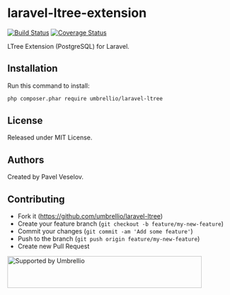 # laravel-ltree-extension

[![Build Status](https://travis-ci.org/umbrellio/laravel-ltree.svg?branch=master)](https://travis-ci.org/umbrellio/laravel-ltree)
[![Coverage Status](https://coveralls.io/repos/github/umbrellio/laravel-ltree/badge.svg?branch=master)](https://coveralls.io/github/umbrellio/laravel-ltree?branch=master)

LTree Extension (PostgreSQL) for Laravel. 

## Installation

Run this command to install:
```bash
php composer.phar require umbrellio/laravel-ltree
```
## License

Released under MIT License.

## Authors

Created by Pavel Veselov.

## Contributing

- Fork it (https://github.com/umbrellio/laravel-ltree)
- Create your feature branch (`git checkout -b feature/my-new-feature`)
- Commit your changes (`git commit -am 'Add some feature'`)
- Push to the branch (`git push origin feature/my-new-feature`)
- Create new Pull Request

<a href="https://github.com/umbrellio/">
<img style="float: left;" src="https://umbrellio.github.io/Umbrellio/supported_by_umbrellio.svg" alt="Supported by Umbrellio" width="439" height="72">
</a>
